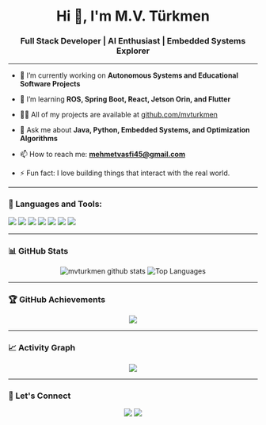 <h1 align="center">Hi 👋, I'm M.V. Türkmen</h1>
<h3 align="center">Full Stack Developer | AI Enthusiast | Embedded Systems Explorer</h3>

---

- 🔭 I’m currently working on **Autonomous Systems and Educational Software Projects**

- 🌱 I’m learning **ROS, Spring Boot, React, Jetson Orin, and Flutter**

- 👨‍💻 All of my projects are available at [github.com/mvturkmen](https://github.com/mvturkmen)

- 💬 Ask me about **Java, Python, Embedded Systems, and Optimization Algorithms**

- 📫 How to reach me: **mehmetvasfi45@gmail.com**

- ⚡ Fun fact: I love building things that interact with the real world.

---

### 🧰 Languages and Tools:
<p>
  <img src="https://img.shields.io/badge/Java-ED8B00?style=for-the-badge&logo=java&logoColor=white"/>
  <img src="https://img.shields.io/badge/Spring-6DB33F?style=for-the-badge&logo=spring&logoColor=white"/>
  <img src="https://img.shields.io/badge/React-20232A?style=for-the-badge&logo=react&logoColor=61DAFB"/>
  <img src="https://img.shields.io/badge/Python-3776AB?style=for-the-badge&logo=python&logoColor=white"/>
  <img src="https://img.shields.io/badge/Jetson-76B900?style=for-the-badge&logo=nvidia&logoColor=white"/>
  <img src="https://img.shields.io/badge/Flutter-02569B?style=for-the-badge&logo=flutter&logoColor=white"/>
  <img src="https://img.shields.io/badge/SQLite-07405E?style=for-the-badge&logo=sqlite&logoColor=white"/>
</p>

---

### 📊 GitHub Stats
<p align="center">
  <img src="https://github-readme-stats.vercel.app/api?username=mvturkmen&show_icons=true&theme=radical" alt="mvturkmen github stats" />
  <img src="https://github-readme-stats.vercel.app/api/top-langs/?username=mvturkmen&layout=compact&theme=radical" alt="Top Languages" />
</p>

---

### 🏆 GitHub Achievements
<p align="center">
  <img src="https://github-profile-trophy.vercel.app/?username=mvturkmen&theme=darkhub&no-frame=true&column=7" />
</p>

---

### 📈 Activity Graph
<p align="center">
  <img src="https://github-readme-activity-graph.vercel.app/graph?username=mvturkmen&theme=dracula" />
</p>

---

### 🙌 Let's Connect
<p align="center">
  <a href="mailto:mehmetvasfi45@gmail.com"><img src="https://img.shields.io/badge/Gmail-D14836?style=for-the-badge&logo=gmail&logoColor=white" /></a>
  <a href="https://linkedin.com/in/mvturkmen"><img src="https://img.shields.io/badge/LinkedIn-0077B5?style=for-the-badge&logo=linkedin&logoColor=white" /></a>
</p>
